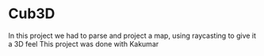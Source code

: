 # Cub3D
In this project we had to parse and project a map, using raycasting to give it a 3D feel
This project was done with Kakumar
